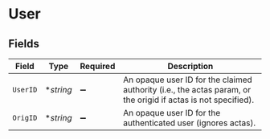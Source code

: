 # User


## Fields

| Field                                                                                                         | Type                                                                                                          | Required                                                                                                      | Description                                                                                                   |
| ------------------------------------------------------------------------------------------------------------- | ------------------------------------------------------------------------------------------------------------- | ------------------------------------------------------------------------------------------------------------- | ------------------------------------------------------------------------------------------------------------- |
| `UserID`                                                                                                      | **string*                                                                                                     | :heavy_minus_sign:                                                                                            | An opaque user ID for the claimed authority (i.e., the actas param, or the origid if actas is not specified). |
| `OrigID`                                                                                                      | **string*                                                                                                     | :heavy_minus_sign:                                                                                            | An opaque user ID for the authenticated user (ignores actas).                                                 |